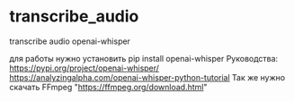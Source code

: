 # transcribe_audio
transcribe audio openai-whisper

для работы нужно установить pip install openai-whisper 
Руководства:
https://pypi.org/project/openai-whisper/
https://analyzingalpha.com/openai-whisper-python-tutorial 
Так же нужно скачать FFmpeg "https://ffmpeg.org/download.html"
